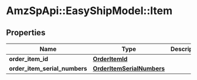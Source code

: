# AmzSpApi::EasyShipModel::Item

## Properties
Name | Type | Description | Notes
------------ | ------------- | ------------- | -------------
**order_item_id** | [**OrderItemId**](OrderItemId.md) |  | [optional] 
**order_item_serial_numbers** | [**OrderItemSerialNumbers**](OrderItemSerialNumbers.md) |  | [optional] 

